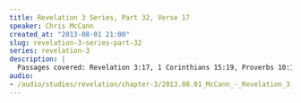 ```yaml
--- 
title: Revelation 3 Series, Part 32, Verse 17
speaker: Chris McCann
created_at: "2013-08-01 21:00"
slug: revelation-3-series-part-32
series: revelation-3
description: |
  Passages covered: Revelation 3:17, 1 Corinthians 15:19, Proverbs 10:15, Proverbs 31:6-7, Luke 4:17-18, 2 Corinthians 8:8.
audio: 
- /audio/studies/revelation/chapter-3/2013.08.01_McCann_-_Revelation_3_Series_Part_32.yaml
---
```

